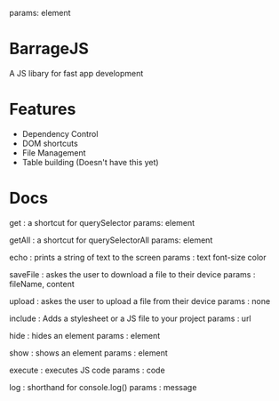 params: element
# BarrageJS
A JS libary for fast app development

# Features
- Dependency Control
- DOM shortcuts
- File Management
- Table building (Doesn't have this yet)

# Docs

get : a shortcut for querySelector
params: element

getAll : a shortcut for querySelectorAll
params: element

echo : prints a string of text to the screen
params : text font-size color

saveFile : askes the user to download a file to their device
params : fileName, content

upload : askes the user to upload a file from their device
params : none

include : Adds a stylesheet or a JS file to your project
params : url

hide : hides an element
params : element

show : shows an element
params : element

execute : executes JS code
params : code

log : shorthand for console.log()
params : message
